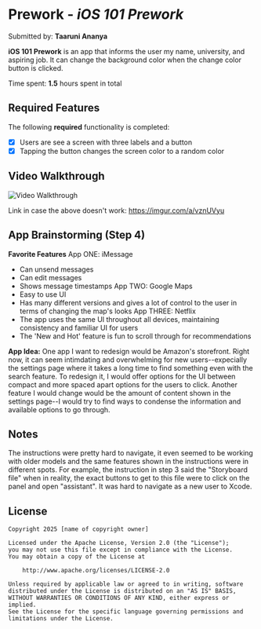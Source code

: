# Prework - *iOS 101 Prework*

Submitted by: **Taaruni Ananya**

**iOS 101 Prework** is an app that informs the user my name, university, and aspiring job. It can change the background color when the change color button is clicked.

Time spent: **1.5** hours spent in total

## Required Features

The following **required** functionality is completed:

- [x] Users are see a screen with three labels and a button
- [x] Tapping the button changes the screen color to a random color
 
## Video Walkthrough

<img src='[[https://imgur.com/a/nW4059S](https://imgur.com/a/vznUVyu)](https://i.imgur.com/gcj1cip.gif)' title='Video Walkthrough' width='' alt='Video Walkthrough' />

Link in case the above doesn't work: https://imgur.com/a/vznUVyu

## App Brainstorming (Step 4)
**Favorite Features**
App ONE: iMessage
- Can unsend messages
- Can edit messages
- Shows message timestamps
App TWO: Google Maps
- Easy to use UI
- Has many different versions and gives a lot of control to the user in terms of changing the map's looks
App THREE: Netflix
- The app uses the same UI throughout all devices, maintaining consistency and familiar UI for users
- The 'New and Hot' feature is fun to scroll through for recommendations

**App Idea:**
One app I want to redesign would be Amazon's storefront. Right now, it can seem intimdating and overwhelming for new users--expecially the settings page where it takes a long time to find something even with the search feature. To redesign it, I would offer options for the UI between compact and more spaced apart options for the users to click. Another feature I would change would be the amount of content shown in the settings page--I would try to find ways to condense the information and available options to go through.

## Notes

The instructions were pretty hard to navigate, it even seemed to be working with older models and the same features shown in the instructions were in different spots. For example, the instruction in step 3 said the "Storyboard file" when in reality, the exact buttons to get to this file were to click on the panel and open "assistant". It was hard to navigate as a new user to Xcode.

## License

    Copyright 2025 [name of copyright owner]

    Licensed under the Apache License, Version 2.0 (the "License");
    you may not use this file except in compliance with the License.
    You may obtain a copy of the License at

        http://www.apache.org/licenses/LICENSE-2.0

    Unless required by applicable law or agreed to in writing, software
    distributed under the License is distributed on an "AS IS" BASIS,
    WITHOUT WARRANTIES OR CONDITIONS OF ANY KIND, either express or implied.
    See the License for the specific language governing permissions and
    limitations under the License.
